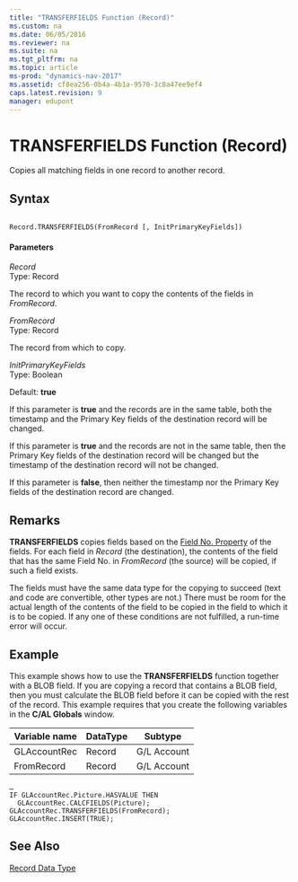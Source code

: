 ```yaml
---
title: "TRANSFERFIELDS Function (Record)"
ms.custom: na
ms.date: 06/05/2016
ms.reviewer: na
ms.suite: na
ms.tgt_pltfrm: na
ms.topic: article
ms-prod: "dynamics-nav-2017"
ms.assetid: cf8ea256-0b4a-4b1a-9570-3c8a47ee9ef4
caps.latest.revision: 9
manager: edupont
---
```

# TRANSFERFIELDS Function (Record)
Copies all matching fields in one record to another record.  
  
## Syntax  
  
```  
  
Record.TRANSFERFIELDS(FromRecord [, InitPrimaryKeyFields])  
```  
  
#### Parameters  
 *Record*  
 Type: Record  
  
 The record to which you want to copy the contents of the fields in *FromRecord*.  
  
 *FromRecord*  
 Type: Record  
  
 The record from which to copy.  
  
 *InitPrimaryKeyFields*  
 Type: Boolean  
  
 Default: **true**  
  
 If this parameter is **true** and the records are in the same table, both the timestamp and the Primary Key fields of the destination record will be changed.  
  
 If this parameter is **true** and the records are not in the same table, then the Primary Key fields of the destination record will be changed but the timestamp of the destination record will not be changed.  
  
 If this parameter is **false**, then neither the timestamp nor the Primary Key fields of the destination record are changed.  
  
## Remarks  
 **TRANSFERFIELDS** copies fields based on the [Field No. Property](Field-No.-Property.md) of the fields. For each field in *Record* \(the destination\), the contents of the field that has the same Field No. in *FromRecord* \(the source\) will be copied, if such a field exists.  
  
 The fields must have the same data type for the copying to succeed \(text and code are convertible, other types are not.\) There must be room for the actual length of the contents of the field to be copied in the field to which it is to be copied. If any one of these conditions are not fulfilled, a run-time error will occur.  
  
## Example  
 This example shows how to use the **TRANSFERFIELDS** function together with a BLOB field. If you are copying a record that contains a BLOB field, then you must calculate the BLOB field before it can be copied with the rest of the record. This example requires that you create the following variables in the **C/AL Globals** window.  
  
|Variable name|DataType|Subtype|  
|-------------------|--------------|-------------|  
|GLAccountRec|Record|G/L Account|  
|FromRecord|Record|G/L Account|  
  
```  
…  
IF GLAccountRec.Picture.HASVALUE THEN  
  GLAccountRec.CALCFIELDS(Picture);  
GLAccountRec.TRANSFERFIELDS(FromRecord);  
GLAccountRec.INSERT(TRUE);  
```  
  
## See Also  
 [Record Data Type](Record-Data-Type.md)